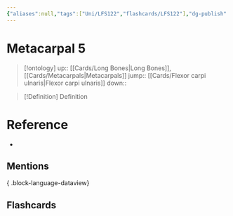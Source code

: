 ```yaml
---
{"aliases":null,"tags":["Uni/LFS122","flashcards/LFS122"],"dg-publish":true,"permalink":"/cards/metacarpal-5/","dgPassFrontmatter":true}
---
```


# Metacarpal 5

> [!ontology]
> up:: [[Cards/Long Bones\|Long Bones]], [[Cards/Metacarpals\|Metacarpals]]
> jump:: [[Cards/Flexor carpi ulnaris\|Flexor carpi ulnaris]]
> down:: 

> [!Definition] Definition

# Reference

- 

## Mentions


{ .block-language-dataview}

## Flashcards